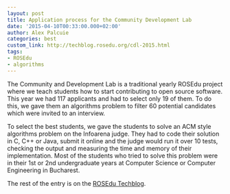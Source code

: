 ```yaml
---
layout: post
title: Application process for the Community Development Lab
date: '2015-04-10T00:33:00.000+02:00'
author: Alex Palcuie
categories: best
custom_link: http://techblog.rosedu.org/cdl-2015.html
tags:
- ROSEdu
- algorithms
---
```


The Community and Development Lab is a traditional yearly ROSEdu project where we teach students how to start contributing to open source software. This year we had 117 applicants and had to select only 19 of them. To do this, we gave them an algorithms problem to filter 60 potential candidates which were invited to an interview.

To select the best students, we gave the students to solve an ACM style algorithms problem on the Infoarena judge. They had to code their solution in C, C++ or Java, submit it online and the judge would run it over 10 tests, checking the output and measuring the time and memory of their implementation. Most of the students who tried to solve this problem were in their 1st or 2nd undergraduate years at Computer Science or Computer Engineering in Bucharest.

The rest of the entry is on the [ROSEdu Techblog](http://techblog.rosedu.org/cdl-2015.html).
